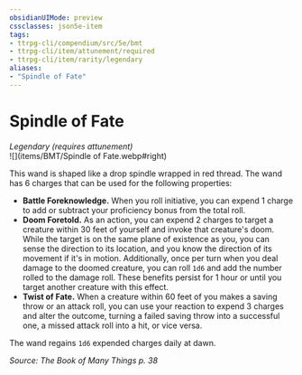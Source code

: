 ```yaml
---
obsidianUIMode: preview
cssclasses: json5e-item
tags:
- ttrpg-cli/compendium/src/5e/bmt
- ttrpg-cli/item/attunement/required
- ttrpg-cli/item/rarity/legendary
aliases: 
- "Spindle of Fate"
---
```

# Spindle of Fate
*Legendary (requires attunement)*  
![](items/BMT/Spindle of Fate.webp#right)  


This wand is shaped like a drop spindle wrapped in red thread. The wand has 6 charges that can be used for the following properties:

- **Battle Foreknowledge.** When you roll initiative, you can expend 1 charge to add or subtract your proficiency bonus from the total roll.  
- **Doom Foretold.** As an action, you can expend 2 charges to target a creature within 30 feet of yourself and invoke that creature's doom. While the target is on the same plane of existence as you, you can sense the direction to its location, and you know the direction of its movement if it's in motion. Additionally, once per turn when you deal damage to the doomed creature, you can roll `1d6` and add the number rolled to the damage roll. These benefits persist for 1 hour or until you target another creature with this effect.  
- **Twist of Fate.** When a creature within 60 feet of you makes a saving throw or an attack roll, you can use your reaction to expend 3 charges and alter the outcome, turning a failed saving throw into a successful one, a missed attack roll into a hit, or vice versa.  

The wand regains `1d6` expended charges daily at dawn.

*Source: The Book of Many Things p. 38*